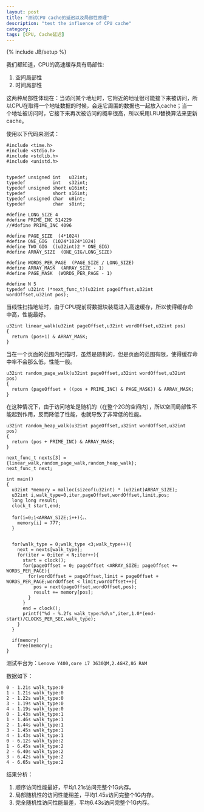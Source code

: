 ```yaml
---
layout: post
title: "测试CPU cache的延迟以及局部性原理"
description: "test the influence of CPU cache"
category: 
tags: [CPU, Cache延迟]
---
```

{% include JB/setup %}

我们都知道，CPU的高速缓存具有局部性:

1. 空间局部性
2. 时间局部性

这两种局部性体现在：当访问某个地址时，它附近的地址很可能接下来被访问，所以CPU在取得一个地址数据的时候，会连它周围的数据也一起放入cache；当一个地址被访问时，它接下来再次被访问的概率很高，所以采用LRU替换算法来更新cache。  

使用以下代码来测试：

	#include <time.h>
	#include <stdio.h>
	#include <stdlib.h>
	#include <unistd.h>
	
	
	typedef unsigned int   u32int;
	typedef          int   s32int;
	typedef unsigned short u16int;
	typedef          short s16int;
	typedef unsigned char  u8int;
	typedef          char  s8int;
	
	#define LONG_SIZE 4
	#define PRIME_INC 514229
	//#define PRIME_INC 4096
	
	#define PAGE_SIZE  (4*1024)
	#define ONE_GIG  (1024*1024*1024)
	#define TWO_GIG  ((u32int)2 * ONE_GIG)
	#define ARRAY_SIZE  (ONE_GIG/LONG_SIZE)
	
	#define WORDS_PER_PAGE  (PAGE_SIZE / LONG_SIZE)
	#define ARRAY_MASK  (ARRAY_SIZE - 1)
	#define PAGE_MASK  (WORDS_PER_PAGE - 1)
	
	#define N 5
	typedef u32int (*next_func_t)(u32int pageOffset,u32int wordOffset,u32int pos);
当线性扫描地址时，由于CPU提前将数据块装载进入高速缓存，所以使得缓存命中高，性能最好。
	
	u32int linear_walk(u32int pageOffset,u32int wordOffset,u32int pos)
	{
	  return (pos+1) & ARRAY_MASK;
	}
	
当在一个页面的范围内扫描时，虽然是随机的，但是页面的范围有限，使得缓存命中率不会那么低，性能一般。

	u32int random_page_walk(u32int pageOffset,u32int wordOffset,u32int pos)
	{
	  return (pageOffset + ((pos + PRIME_INC) & PAGE_MASK)) & ARRAY_MASK;
	}
在这种情况下，由于访问地址是随机的（在整个2G的空间内），所以空间局部性不能起到作用，反而降低了性能，也就导致了非常低的性能。

	u32int random_heap_walk(u32int pageOffset,u32int wordOffset,u32int pos)
	{
	  return (pos + PRIME_INC) & ARRAY_MASK;
	}
	
	next_func_t nexts[3] = {linear_walk,random_page_walk,random_heap_walk};
	next_func_t next;
	
	int main()
	{
	  u32int *memory = malloc(sizeof(u32int) * (u32int)ARRAY_SIZE);
	  u32int i,walk_type=0,iter,pageOffset,wordOffset,limit,pos;
	  long long result;
	  clock_t start,end;
		
	  for(i=0;i<ARRAY_SIZE;i++){。、
	    memory[i] = 777;
	  }
	
	
	  for(walk_type = 0;walk_type <3;walk_type++){
	    next = nexts[walk_type];
	    for(iter = 0;iter < N;iter++){
	      start = clock();
	      for(pageOffset = 0; pageOffset <ARRAY_SIZE; pageOffset += WORDS_PER_PAGE){
	        for(wordOffset = pageOffset,limit = pageOffset + WORDS_PER_PAGE;wordOffset < limit;wordOffset++){
	          pos = next(pageOffset,wordOffset,pos);
	          result += memory[pos];
	        }
	      }
	      end = clock();
	      printf("%d - %.2fs walk_type:%d\n",iter,1.0*(end-start)/CLOCKS_PER_SEC,walk_type);
	    }
	  }
	
	  if(memory)
	    free(memory);
	}

测试平台为：`Lenovo Y400,core i7 3630QM,2.4GHZ,8G RAM`

数据如下：

	0 - 1.21s walk_type:0
	1 - 1.21s walk_type:0
	2 - 1.22s walk_type:0
	3 - 1.19s walk_type:0
	4 - 1.19s walk_type:0
	0 - 1.43s walk_type:1
	1 - 1.46s walk_type:1
	2 - 1.44s walk_type:1
	3 - 1.45s walk_type:1
	4 - 1.43s walk_type:1
	0 - 6.12s walk_type:2
	1 - 6.45s walk_type:2
	2 - 6.40s walk_type:2
	3 - 6.42s walk_type:2
	4 - 6.65s walk_type:2

结果分析：

1. 顺序访问性能最好，平均1.21s访问完整个1G内存。
2. 局部随机性的访问性能稍差，平均1.45s访问完整个1G内存。
3. 完全随机性访问性能最差，平均6.43s访问完整个1G内存。